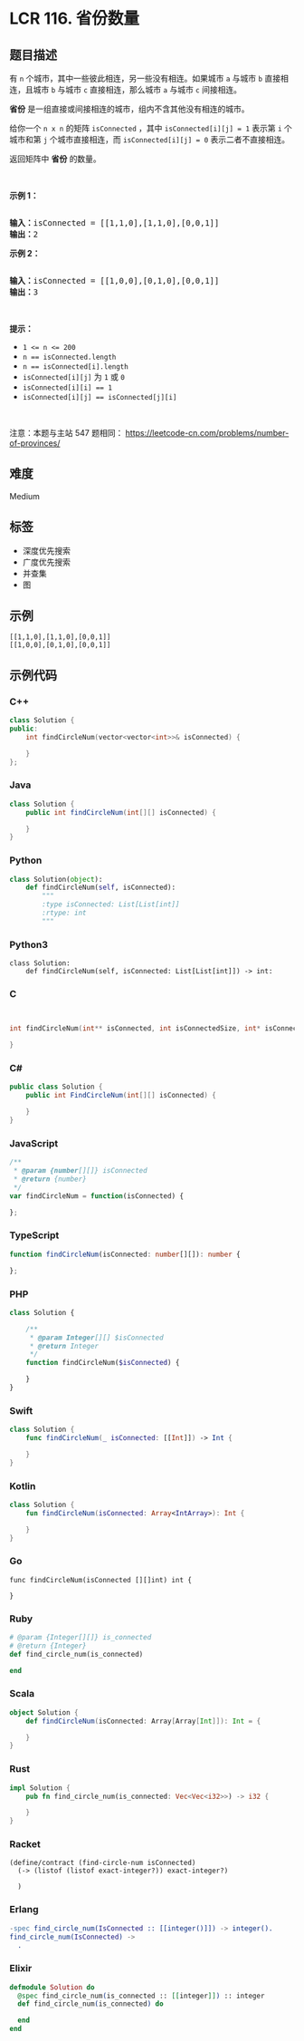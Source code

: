 # LCR 116. 省份数量

## 题目描述

<div class="original__bRMd">
<p>有 <code>n</code> 个城市，其中一些彼此相连，另一些没有相连。如果城市 <code>a</code> 与城市 <code>b</code> 直接相连，且城市 <code>b</code> 与城市 <code>c</code> 直接相连，那么城市 <code>a</code> 与城市 <code>c</code> 间接相连。</p>

<p><strong>省份</strong> 是一组直接或间接相连的城市，组内不含其他没有相连的城市。</p>

<p>给你一个 <code>n x n</code> 的矩阵 <code>isConnected</code> ，其中 <code>isConnected[i][j] = 1</code> 表示第 <code>i</code> 个城市和第 <code>j</code> 个城市直接相连，而 <code>isConnected[i][j] = 0</code> 表示二者不直接相连。</p>

<p>返回矩阵中 <strong>省份</strong> 的数量。</p>

<p>&nbsp;</p>

<p><strong>示例 1：</strong></p>
<img alt="" src="https://assets.leetcode.com/uploads/2020/12/24/graph1.jpg" />
<pre>
<strong>输入：</strong>isConnected = [[1,1,0],[1,1,0],[0,0,1]]
<strong>输出：</strong>2
</pre>

<p><strong>示例 2：</strong></p>
<img alt="" src="https://assets.leetcode.com/uploads/2020/12/24/graph2.jpg" />
<pre>
<strong>输入：</strong>isConnected = [[1,0,0],[0,1,0],[0,0,1]]
<strong>输出：</strong>3
</pre>

<p>&nbsp;</p>

<p><strong>提示：</strong></p>

<ul>
	<li><code>1 &lt;= n &lt;= 200</code></li>
	<li><code>n == isConnected.length</code></li>
	<li><code>n == isConnected[i].length</code></li>
	<li><code>isConnected[i][j]</code> 为 <code>1</code> 或 <code>0</code></li>
	<li><code>isConnected[i][i] == 1</code></li>
	<li><code>isConnected[i][j] == isConnected[j][i]</code></li>
</ul>
</div>

<p>&nbsp;</p>

<p><meta charset="UTF-8" />注意：本题与主站 547&nbsp;题相同：&nbsp;<a href="https://leetcode-cn.com/problems/number-of-provinces/">https://leetcode-cn.com/problems/number-of-provinces/</a></p>


## 难度

Medium

## 标签

- 深度优先搜索
- 广度优先搜索
- 并查集
- 图

## 示例

```
[[1,1,0],[1,1,0],[0,0,1]]
[[1,0,0],[0,1,0],[0,0,1]]
```

## 示例代码

### C++

```cpp
class Solution {
public:
    int findCircleNum(vector<vector<int>>& isConnected) {

    }
};
```

### Java

```java
class Solution {
    public int findCircleNum(int[][] isConnected) {

    }
}
```

### Python

```python
class Solution(object):
    def findCircleNum(self, isConnected):
        """
        :type isConnected: List[List[int]]
        :rtype: int
        """
```

### Python3

```python3
class Solution:
    def findCircleNum(self, isConnected: List[List[int]]) -> int:
```

### C

```c


int findCircleNum(int** isConnected, int isConnectedSize, int* isConnectedColSize){

}
```

### C#

```csharp
public class Solution {
    public int FindCircleNum(int[][] isConnected) {

    }
}
```

### JavaScript

```javascript
/**
 * @param {number[][]} isConnected
 * @return {number}
 */
var findCircleNum = function(isConnected) {

};
```

### TypeScript

```typescript
function findCircleNum(isConnected: number[][]): number {

};
```

### PHP

```php
class Solution {

    /**
     * @param Integer[][] $isConnected
     * @return Integer
     */
    function findCircleNum($isConnected) {

    }
}
```

### Swift

```swift
class Solution {
    func findCircleNum(_ isConnected: [[Int]]) -> Int {

    }
}
```

### Kotlin

```kotlin
class Solution {
    fun findCircleNum(isConnected: Array<IntArray>): Int {

    }
}
```

### Go

```golang
func findCircleNum(isConnected [][]int) int {

}
```

### Ruby

```ruby
# @param {Integer[][]} is_connected
# @return {Integer}
def find_circle_num(is_connected)

end
```

### Scala

```scala
object Solution {
    def findCircleNum(isConnected: Array[Array[Int]]): Int = {

    }
}
```

### Rust

```rust
impl Solution {
    pub fn find_circle_num(is_connected: Vec<Vec<i32>>) -> i32 {

    }
}
```

### Racket

```racket
(define/contract (find-circle-num isConnected)
  (-> (listof (listof exact-integer?)) exact-integer?)

  )
```

### Erlang

```erlang
-spec find_circle_num(IsConnected :: [[integer()]]) -> integer().
find_circle_num(IsConnected) ->
  .
```

### Elixir

```elixir
defmodule Solution do
  @spec find_circle_num(is_connected :: [[integer]]) :: integer
  def find_circle_num(is_connected) do

  end
end
```

